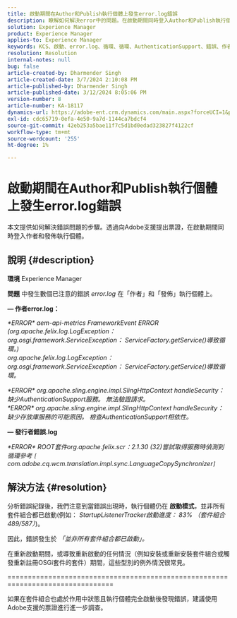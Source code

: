 ```yaml
---
title: 啟動期間在Author和Publish執行個體上發生error.log錯誤
description: 瞭解如何解決error中的問題。在啟動期間同時登入Author和Publish執行個體。
solution: Experience Manager
product: Experience Manager
applies-to: Experience Manager
keywords: KCS、啟動、error.log、循環、循環、AuthenticationSupport、錯誤、作者執行個體、發佈執行個體、常見問題集
resolution: Resolution
internal-notes: null
bug: false
article-created-by: Dharmender Singh
article-created-date: 3/7/2024 2:10:08 PM
article-published-by: Dharmender Singh
article-published-date: 3/12/2024 8:05:06 PM
version-number: 8
article-number: KA-18117
dynamics-url: https://adobe-ent.crm.dynamics.com/main.aspx?forceUCI=1&pagetype=entityrecord&etn=knowledgearticle&id=a9330262-8cdc-ee11-904d-6045bd006d92
exl-id: cdc65719-0efa-4e50-9a7d-1144ca7bdcf4
source-git-commit: 42eb253a5bae11f7c5d1bd0edad323827f4122cf
workflow-type: tm+mt
source-wordcount: '255'
ht-degree: 1%

---
```


# 啟動期間在Author和Publish執行個體上發生error.log錯誤


本文提供如何解決錯誤問題的步驟。透過向Adobe支援提出票證，在啟動期間同時登入作者和發佈執行個體。

## 說明 {#description}


<b>環境</b>
Experience Manager

<b>問題</b>
中發生數個已注意的錯誤 *error.log* 在「作者」和「發佈」執行個體上。

<b> — 作者error.log：</b>

*\*ERROR\* aem-api-metrics FrameworkEvent ERROR (org.apache.felix.log.LogException： org.osgi.framework.ServiceException： ServiceFactory.getService()導致循環。)
<br>org.apache.felix.log.LogException： org.osgi.framework.ServiceException： ServiceFactory.getService()導致循環。*



*\*ERROR\* org.apache.sling.engine.impl.SlingHttpContext handleSecurity：缺少AuthenticationSupport服務。 無法驗證請求。
<br>\*ERROR\* org.apache.sling.engine.impl.SlingHttpContext handleSecurity：缺少存放庫服務的可能原因。 檢查AuthenticationSupport相依性。*



<b> — 發行者錯誤.log</b>

*\*ERROR\* ROOT套件org.apache.felix.scr：2.1.30 (32)嘗試取得服務時偵測到循環參考 `[` com.adobe.cq.wcm.translation.impl.sync.LanguageCopySynchronizer`]`*






## 解決方法 {#resolution}


分析錯誤紀錄後，我們注意到當錯誤出現時，執行個體仍在 <b>啟動模式</b>，並非所有套件組合都已啟動(例如： *StartupListenerTracker啟動進度： 83% （套件組合489/587）*)。

因此，錯誤發生於 *「並非所有套件組合都已啟動」。*

在重新啟動期間，或導致重新啟動的任何情況（例如安裝或重新安裝套件組合或觸發重新註冊OSGi套件的套件）期間，這些型別的例外情況很常見。



================================================================================

如果在套件組合也處於作用中狀態且執行個體完全啟動後發現錯誤，建議使用Adobe支援的票證進行進一步調查。
